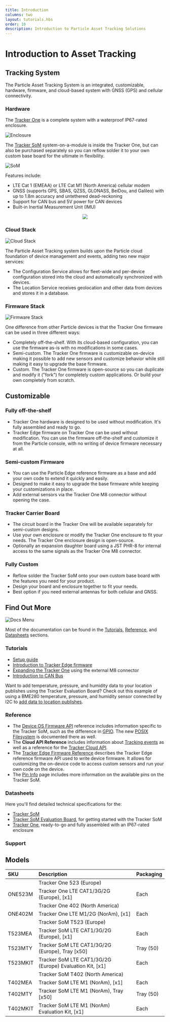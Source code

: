 ```yaml
---
title: Introduction
columns: two
layout: tutorials.hbs
order: 10
description: Introduction to Particle Asset Tracking Solutions
---
```


# Introduction to Asset Tracking

## Tracking System

The Particle Asset Tracking System is an integrated, customizable, hardware, firmware, and cloud-based system with GNSS (GPS) and cellular connectivity.

### Hardware

The [Tracker One](/datasheets/asset-tracking/tracker-one/) is a complete system with a waterproof IP67-rated enclosure.

![Enclosure](/assets/images/at-som/at-encosure-plugged.jpg)

The [Tracker SoM](/datasheets/asset-tracking/tracker-som-datasheet/) system-on-a-module is inside the Tracker One, but can also be purchased separately so you can reflow solder it to your own custom base board for the ultimate in flexibility.

![SoM](/assets/images/t523-som.svg)

Features include:

- LTE Cat 1 (EMEAA) or LTE Cat M1 (North America) cellular modem
- GNSS (supports GPS, SBAS, QZSS, GLONASS, BeiDou, and Galileo) with up to 1.8m accuracy and untethered dead-reckoning 
- Support for CAN bus and 5V power for CAN devices
- Built-in Inertial Measurement Unit (IMU)

<div align="center"> <a href="/assets/images/at-som/at-som-block-diagram.png" target="_blank"> <img src="/assets/images/at-som/at-som-block-diagram.png" class="full-width"></a></div> 


### Cloud Stack

![Cloud Stack](/assets/images/at-som/at-cloud.png)

The Particle Asset Tracking system builds upon the Particle cloud foundation of device management and events, adding two new major services:

- The Configuration Service allows for fleet-wide and per-device configuration stored into the cloud and automatically synchronized with devices.
- The Location Service receives geolocation and other data from devices and stores it in a database.

### Firmware Stack

![Firmware Stack](/assets/images/at-som/at-firmware.png)

One difference from other Particle devices is that the Tracker One firmware can be used in three different ways:

- Completely off-the-shelf. With its cloud-based configuration, you can use the firmware as-is with no modifications in some cases.
- Semi-custom. The Tracker One firmware is customizable on-device making it possible to add new sensors and customize behavior while still making it easy to upgrade the base firmware.
- Custom. The Tracker One firmware is open-source so you can duplicate and modify it ("fork") for completely custom applications. Or build your own completely from scratch.

## Customizable

### Fully off-the-shelf

- Tracker One hardware is designed to be used without modification. It's fully assembled and ready to go.
- Tracker Edge firmware on Tracker One can be used without modification. You can use the firmware off-the-shelf and customize it from the Particle console, with no writing of device firmware necessary at all.

### Semi-custom Firmware

- You can use the Particle Edge reference firmware as a base and add your own code to extend it quickly and easily.
- Designed to make it easy to upgrade the base firmware while keeping your customizations in place.
- Add external sensors via the Tracker One M8 connector without opening the case.

### Tracker Carrier Board

- The circuit board in the Tracker One will be available separately for semi-custom designs.
- Use your own enclosure or modify the Tracker One enclosure to fit your needs. The Tracker One enclosure design is open-source.
- Optionally an expansion daughter board using a JST PHR-8 for internal access to the same signals as the Tracker One M8 connector.

### Fully Custom

- Reflow solder the Tracker SoM onto your own custom base board with the features you need for your product.
- Design your board and enclosure together to fit your needs.
- Best option if you need external antennas for both cellular and GNSS.

## Find Out More

![Docs Menu](/assets/images/docs-menu.png)

Most of the documentation can be found in the [Tutorials](/tutorials/asset-tracking/introduction/), [Reference](/reference/asset-tracking/tracker-edge-firmware/), and [Datasheets](/datasheets/asset-tracking/tracker-som-datasheet/) sections.

### Tutorials

- [Setup guide](/tutorials/asset-tracking/setup/) 
- [Introduction to Tracker Edge firmware](/tutorials/asset-tracking/tracker-edge-firmware/)
- [Expanding the Tracker One](/tutorials/asset-tracking/tracker-one-expansion/) using the external M8 connector
- [Introduction to CAN Bus](/tutorials/asset-tracking/can-bus/)

Want to add temperature, pressure, and humidity data to your location publishes using the Tracker Evaluation Board? Check out this example of using a BME280 temperature, pressure, and humidity sensor connected by I2C to [add data to location publishes](/tutorials/asset-tracking/tracker-one-expansion/#i2c-expansion-example).


### Reference

- The [Device OS Firmware API](/reference/device-os/firmware/tracker-som/) reference includes information specific to the Tracker SoM, such as the difference in [GPIO](/reference/device-os/firmware/tracker-som/#input-output). The new [POSIX Filesystem](/reference/device-os/firmware/tracker-som/#file-system) is documented there as well.
- The **Cloud API Reference** includes information about [Tracking events](/reference/device-cloud/api/#asset-tracking-events) as well as a reference for the [Tracker Cloud API](/reference/device-cloud/api/#asset-tracking).
- The [Tracker Edge Firmware Reference](/reference/asset-tracking/tracker-edge-firmware/) describes the Tracker Edge reference firmware API used to write device firmware. It allows for customizing the on-device code to access custom sensors and run your own code on the device.
- The [Pin Info](/reference/hardware/pin-info/?m=table&sort=num) page includes more information on the available pins on the Tracker SoM.

### Datasheets

Here you'll find detailed technical specifications for the:

- [Tracker SoM](/datasheets/asset-tracking/tracker-som-datasheet/)
- [Tracker SoM Evaluation Board](/datasheets/asset-tracking/tracker-som-eval-board/), for getting started with the Tracker SoM
- [Tracker One](/datasheets/asset-tracking/tracker-one/), ready-to-go and fully assembled with an IP67-rated enclosure

### Support




## Models

| SKU     | Description | Packaging |
| :---    | :--- | :--- |
| | Tracker One 523 (Europe) | |
| ONE523M | Tracker One LTE CAT1/3G/2G (Europe), [x1] | Each |
| | Tracker One 402 (North America) | |
| ONE402M | Tracker One LTE M1/2G (NorAm), [x1]	| Each |
| | Tracker SoM T523 (Europe) | |
| T523MEA  | Tracker SoM LTE CAT1/3G/2G (Europe), [x1] | Each |
| T523MTY  | Tracker SoM LTE CAT1/3G/2G (Europe), Tray [x50] | Tray (50) |
| T523MKIT | Tracker SoM LTE CAT1/3G/2G (Europe) Evaluation Kit, [x1] |	Each |
| | Tracker SoM T402 (North America) | |
| T402MEA | Tracker SoM LTE M1 (NorAm), [x1]	| Each |
| T402MTY | Tracker SoM LTE M1 (NorAm), Tray [x50]	| Tray (50) |
| T402MKIT | Tracker SoM LTE M1 (NorAm) Evaluation Kit, [x1]	| Each |

